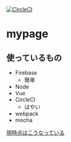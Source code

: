 [![CircleCI](https://circleci.com/gh/sk-mk2/mypage/tree/master.svg?style=svg)](https://circleci.com/gh/sk-mk2/mypage/tree/master)

# mypage

## 使っているもの
- Firebase
    - 簡単
- Node
- Vue
- CircleCI
    - はやい
- webpack
- mocha

[現時点はこうなっている](https://mypage-90953.firebaseapp.com)
